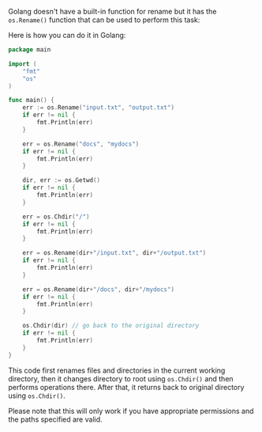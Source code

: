 Golang doesn't have a built-in function for rename but it has the `os.Rename()` function that can be used to perform this task:

Here is how you can do it in Golang:

```go
package main

import (
	"fmt"
	"os"
)

func main() {
	err := os.Rename("input.txt", "output.txt")
	if err != nil {
		fmt.Println(err)
	}

	err = os.Rename("docs", "mydocs")
	if err != nil {
		fmt.Println(err)
	}

	dir, err := os.Getwd()
	if err != nil {
		fmt.Println(err)
	}

	err = os.Chdir("/")
	if err != nil {
		fmt.Println(err)
	}

	err = os.Rename(dir+"/input.txt", dir+"/output.txt")
	if err != nil {
		fmt.Println(err)
	}

	err = os.Rename(dir+"/docs", dir+"/mydocs")
	if err != nil {
		fmt.Println(err)
	}

	os.Chdir(dir) // go back to the original directory
	if err != nil {
		fmt.Println(err)
	}
}
```
This code first renames files and directories in the current working directory, then it changes directory to root using `os.Chdir()` and then performs operations there. After that, it returns back to original directory using `os.Chdir()`.

Please note that this will only work if you have appropriate permissions and the paths specified are valid.
